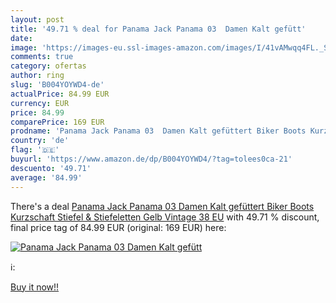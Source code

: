 ```yaml
---
layout: post
title: '49.71 % deal for Panama Jack Panama 03  Damen Kalt gefütt'
date: 
image: 'https://images-eu.ssl-images-amazon.com/images/I/41vAMwqq4FL._SL200_.jpg'
comments: true
category: ofertas
author: ring
slug: 'B004YOYWD4-de'
actualPrice: 84.99 EUR
currency: EUR
price: 84.99
comparePrice: 169 EUR
prodname: 'Panama Jack Panama 03  Damen Kalt gefüttert Biker Boots Kurzschaft Stiefel & Stiefeletten  Gelb  Vintage   38 EU'
country: 'de'
flag: '🇩🇪'
buyurl: 'https://www.amazon.de/dp/B004YOYWD4/?tag=tolees0ca-21'
descuento: '49.71'
average: '84.99'
---
```


There's a deal [Panama Jack Panama 03  Damen Kalt gefüttert Biker Boots Kurzschaft Stiefel & Stiefeletten  Gelb  Vintage   38 EU](https://www.amazon.de/dp/B004YOYWD4/?tag=tolees0ca-21)  with  49.71 % discount, final price tag of  84.99 EUR (original: 169 EUR) here:

[![Panama Jack Panama 03  Damen Kalt gefütt](https://images-eu.ssl-images-amazon.com/images/I/41vAMwqq4FL._SL200_.jpg)](https://www.amazon.de/dp/B004YOYWD4/?tag=tolees0ca-21)

ℹ️:


[Buy it now!!](https://www.amazon.de/dp/B004YOYWD4/?tag=tolees0ca-21)
